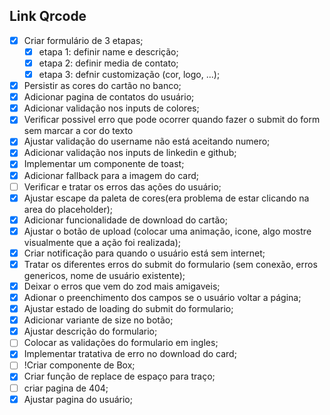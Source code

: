 ## Link Qrcode

- [x] Criar formulário de 3 etapas;
  - [x] etapa 1: definir name e descrição;
  - [x] etapa 2: definir media de contato;
  - [x] etapa 3: defnir customização (cor, logo, ...);
- [x] Persistir as cores do cartão no banco;
- [x] Adicionar pagina de contatos do usuário;
- [x] Adicionar validação nos inputs de colores;
- [x] Verificar possivel erro que pode ocorrer quando fazer o submit do form sem marcar a cor do texto 
- [x] Ajustar validação do username não está aceitando numero;
- [x] Adicionar validação nos inputs de linkedin e github;
- [x] Implementar um componente de toast;
- [x] Adicionar fallback para a imagem do card;
- [ ] Verificar e tratar os erros das ações do usuário;
- [x] Ajustar escape da paleta de cores(era problema de estar clicando na area do placeholder);
- [x] Adicionar funcionalidade de download do cartão;
- [x] Ajustar o botão de upload (colocar uma animação, icone, algo mostre visualmente que a ação foi realizada);
- [x] Criar notificação para quando o usuário está sem internet;
- [x] Tratar os diferentes erros do submit do formulario (sem conexão, erros genericos, nome de usuário existente);
- [x] Deixar o erros que vem do zod mais amigaveis;
- [x] Adionar o preenchimento dos campos se o usuário voltar a página;
- [x] Ajustar estado de loading do submit do formulario;
- [x] Adicionar variante de size no botão;
- [x] Ajustar descrição do formulario;
- [ ] Colocar as validações do formulario em ingles;
- [x] Implementar tratativa de erro no download do card;
- [ ] !Criar componente de Box;
- [x] Criar função de replace de espaço para traço;
- [ ] criar pagina de 404;
- [x] Ajustar pagina do usuário;
